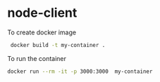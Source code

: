 # node-client

To create docker image


```bash
 docker build -t my-container . 
```

To run the container

```bash
docker run --rm -it -p 3000:3000  my-container
```